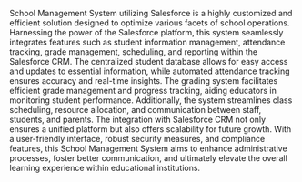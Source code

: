 School Management System utilizing Salesforce is a highly customized and efficient solution designed to optimize various facets of school operations. Harnessing the power of the Salesforce platform, this system seamlessly integrates features such as student information management, attendance tracking, grade management, scheduling, and reporting within the Salesforce CRM. The centralized student database allows for easy access and updates to essential information, while automated attendance tracking ensures accuracy and real-time insights. The grading system facilitates efficient grade management and progress tracking, aiding educators in monitoring student performance. Additionally, the system streamlines class scheduling, resource allocation, and communication between staff, students, and parents. The integration with Salesforce CRM not only ensures a unified platform but also offers scalability for future growth. With a user-friendly interface, robust security measures, and compliance features, this School Management System aims to enhance administrative processes, foster better communication, and ultimately elevate the overall learning experience within educational institutions.

